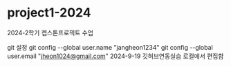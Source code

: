 # project1-2024
2024-2학기 켑스톤프로젝트 수업

git 설정 
git config --global user.name "jangheon1234"
git config --global user.email "jheon1024@gmail.com"
2024-9-19 깃허브연동실습
로컬에서 편집함

